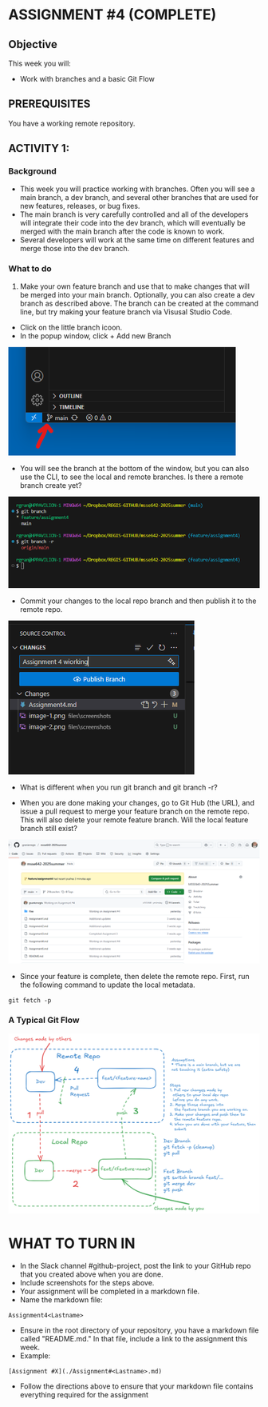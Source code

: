 # ASSIGNMENT #4 (COMPLETE)

## Objective
This week you will:  
- Work with branches and a basic Git Flow

## PREREQUISITES  
You have a working remote repository. 

## ACTIVITY 1: 

### Background
- This week you will practice working with branches.  Often you will see a main branch, a dev branch, 
and several other branches that are used for new features, releases, or bug fixes.  
- The main branch is very carefully controlled and all of the developers will integrate their code into the dev branch, which will eventually be merged 
with the main branch after the code is known to work.   
- Several developers will work at the same time on different features and merge those into the dev branch.   

### What to do
1. Make your own feature branch and use that to make changes that will be merged into your main branch.   Optionally, you can also create a dev branch as described above.  The branch can be created at the command line, but try making your feature branch via Visusal Studio Code.  

- Click on the little branch icoon.
- In the popup window, click + Add new Branch

![alt text](files/screenshots/image-1.png)

- You will see the branch at the bottom of the window, but you can also use the CLI, to see
the local and remote branches.   Is there a remote branch create yet?

![alt text](files/screenshots/image-2.png)

- Commit your changes to the local repo branch and then publish it to the remote repo.  

![alt text](files/screenshots/image-3.png)

- What is different when you run git branch and git branch -r?  

- When you are done making your changes, go to Git Hub (the URL), and issue a pull request to merge your feature branch on the remote repo.  This will also delete your remote feature branch.  Will the local feature branch still exist?  

![alt text](files/screenshots/image-4.png)

- Since your feature is complete, then delete the remote repo.  First, run the following command 
to update the local metadata.  

```
git fetch -p
```



### A Typical Git Flow
![A typical Git Flow](./files/diagrams/git-flow-1.excalidraw.png)



# WHAT TO TURN IN

- In the Slack channel #github-project, post the link to your GitHub repo that you created above when you are done.
- Include screenshots for the steps above.  
- Your assignment will be completed in a markdown file. 
- Name the markdown file:

```
Assignment4<Lastname>
```

- Ensure in the root directory of your repository, you have a markdown file called "README.md."  In that file, include a link to the assignment this week. 
- Example: 

```
[Assignment #X](./Assignment#<Lastname>.md)
```

- Follow the directions above to ensure that your markdown file contains everything required for the assignment